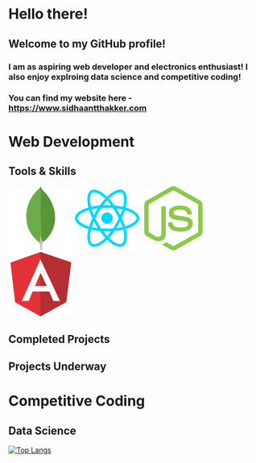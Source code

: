 # Hello there!

## Welcome to my GitHub profile!
### I am as aspiring web developer and electronics enthusiast! I also enjoy explroing data science and competitive coding!

### You can find my website here - <a href="https://www.sidhaantthakker.com">https://www.sidhaantthakker.com</a>

# Web Development
## Tools & Skills
![](/images/mongodb-icon.svg)
![](/images/reactjs-icon.svg)
![](/images/nodejs-icon.svg)
![](/images/angular-icon.svg)

## Completed Projects


## Projects Underway

# Competitive Coding

## Data Science

[![Top Langs](https://github-readme-stats.vercel.app/api/top-langs/?username=SidhaantThakker&layout=compact)](https://github.com/anuraghazra/github-readme-stats)


